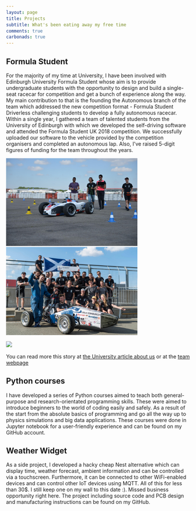 ```yaml
---
layout: page
title: Projects
subtitle: What's been eating away my free time
comments: true
carbonads: true
---
```



## Formula Student
For the majority of my time at University, I have been involved with Edinburgh University Formula Student whose aim is to provide undergraduate students with the opportunity to design and build a single-seat racecar for competition and get a bunch of experience along the way. My main contribution to that is the founding the Autonomous branch of the team which addressed the new competition format - Formula Student Driverless challenging students to develop a fully autonomous racecar. Within a single year, I gathered a team of talented students from the University of Edinburgh with which we developed the self-driving software and attended the Formula Student UK 2018 competition. We successfully uploaded our software to the vehicle provided by the competition organisers and completed an autonomous lap. Also, I've raised 5-digit figures of funding for the team throughout the years.


<p float="left">
  <img src="/img/slider/EUFS_Picture_1.jpg" width="360" />
  <img src="/img/slider/EUFS_Picture_3.jpg" width="360" /> 
</p>


[![](https://img.youtube.com/vi/Ic7Szt7nbeI/0.jpg)](https://www.youtube.com/watch?v=Ic7Szt7nbeI)



You can read more this story at [the University article about us](https://www.ed.ac.uk/informatics/news-events/stories/2018/students-on-quest-for-high-speed-success) or at the [team webpage](http://eufs.eusa.ed.ac.uk)

## Python courses
I have developed a series of Python courses aimed to teach both general-purpose and research-orientated programming skills. These were aimed to introduce beginners to the world of coding easily and safely. As a result of the start from the absolute basics of programming and go all the way up to physics simulations and big data applications. These courses were done in Jupyter notebook for a user-friendly experience and can be found on my GitHub account. 


## Weather Widget
As a side project, I developed a hacky cheap Nest alternative which can display time, weather forecast, ambient information and can be controlled via a touchscreen. Furthermore, it can be connected to other WiFi-enabled devices and can control other IoT devices using MQTT. All of this for less than 30$. I still keep one on my wall to this date :). Missed business opportunity right here. The project including source code and PCB design and manufacturing instructions can be found on my GitHub.

